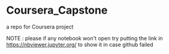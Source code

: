 # Coursera_Capstone
a repo for Coursera project


NOTE : please if any notebook won't open try putting the link in https://nbviewer.jupyter.org/
to show it in case github failed
